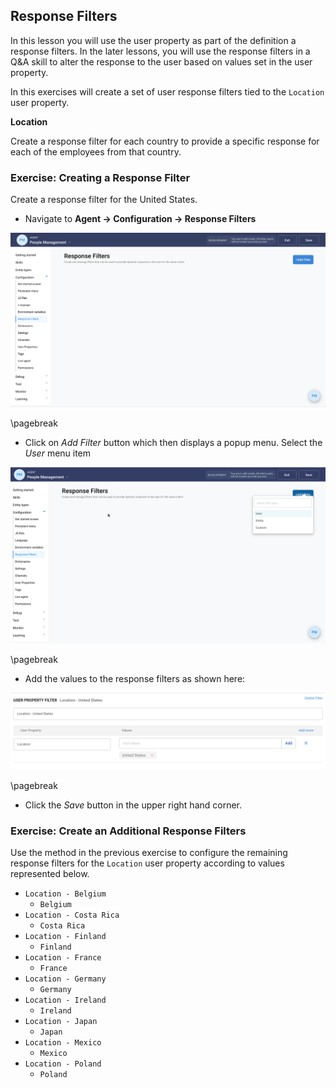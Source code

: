 ## Response Filters

In this lesson you will use the user property as part of the definition a response filters. In the later lessons,
you will use the response filters in a Q&A skill to alter the response to the user based on values set
in the user property.

In this exercises will create a set of user response filters tied to the `Location` user property.

**Location**

Create a response filter for each country to provide a specific response for each of the employees from
that country.

### Exercise: Creating a Response Filter

Create a response filter for the United States.

- Navigate to **Agent -> Configuration -> Response Filters**

![Response Filter configuration](contents/hr-agent/images/response-filter-builder.png)

\pagebreak

- Click on _Add Filter_ button which then displays a popup menu. Select the _User_ menu item

![Create Response Filter type](contents/hr-agent/images/response-filter-dialog.png)

\pagebreak

- Add the values to the response filters as shown here:

![Response Filter values](contents/hr-agent/images/response-filter-usa-values.png)

\pagebreak

- Click the _Save_ button in the upper right hand corner.

### Exercise: Create an Additional Response Filters

Use the method in the previous exercise to configure the remaining response filters for the `Location` user property
according to values represented below.

* `Location - Belgium`
    - `Belgium`
* `Location - Costa Rica`
    - `Costa Rica`
* `Location - Finland`
    - `Finland`
* `Location - France`
    - `France`
* `Location - Germany`
    - `Germany`
* `Location - Ireland`
    - `Ireland`
* `Location - Japan`
    - `Japan`
* `Location - Mexico`
    - `Mexico`
* `Location - Poland`
    - `Poland`


